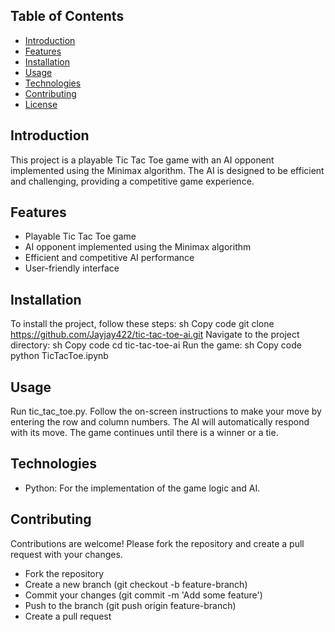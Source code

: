 ## Table of Contents
- [Introduction](#introduction)
- [Features](#features)
- [Installation](#installation)
- [Usage](#usage)
- [Technologies](#technologies)
- [Contributing](#contributing)
- [License](#license)

## Introduction
This project is a playable Tic Tac Toe game with an AI opponent implemented using the Minimax algorithm. The AI is designed to be efficient and challenging, providing a competitive game experience.

## Features
- Playable Tic Tac Toe game
- AI opponent implemented using the Minimax algorithm
- Efficient and competitive AI performance
- User-friendly interface

## Installation
To install the project, follow these steps:
sh
Copy code
git clone https://github.com/Jayjay422/tic-tac-toe-ai.git
Navigate to the project directory:
sh
Copy code
cd tic-tac-toe-ai
Run the game:
sh
Copy code
python TicTacToe.ipynb

## Usage
Run tic_tac_toe.py.
Follow the on-screen instructions to make your move by entering the row and column numbers.
The AI will automatically respond with its move.
The game continues until there is a winner or a tie.

## Technologies
- Python: For the implementation of the game logic and AI.

## Contributing
Contributions are welcome! Please fork the repository and create a pull request with your changes.

- Fork the repository
- Create a new branch (git checkout -b feature-branch)
- Commit your changes (git commit -m 'Add some feature')
- Push to the branch (git push origin feature-branch)
- Create a pull request








